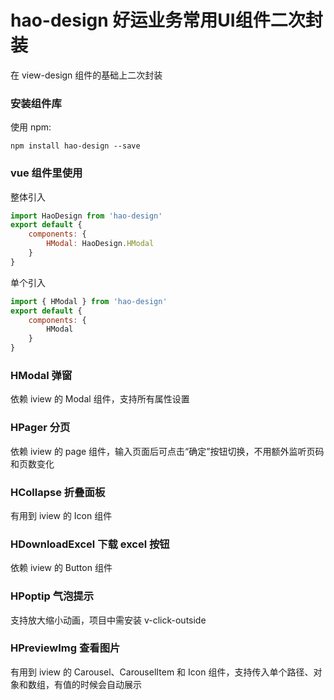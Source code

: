 # hao-design 好运业务常用UI组件二次封装
在 view-design 组件的基础上二次封装
### 安装组件库

使用 npm:
```
npm install hao-design --save
```

### vue 组件里使用

整体引入
```js
import HaoDesign from 'hao-design'
export default {
    components: {
        HModal: HaoDesign.HModal
    }
}
```

单个引入
```js
import { HModal } from 'hao-design'
export default {
    components: {
        HModal
    }
}
```

### HModal 弹窗
依赖 iview 的 Modal 组件，支持所有属性设置

### HPager 分页
依赖 iview 的 page 组件，输入页面后可点击“确定”按钮切换，不用额外监听页码和页数变化

### HCollapse 折叠面板
有用到 iview 的 Icon 组件

### HDownloadExcel 下载 excel 按钮
依赖 iview 的 Button 组件

### HPoptip 气泡提示
支持放大缩小动画，项目中需安装 v-click-outside

### HPreviewImg 查看图片
有用到 iview 的 Carousel、CarouselItem 和 Icon 组件，支持传入单个路径、对象和数组，有值的时候会自动展示
